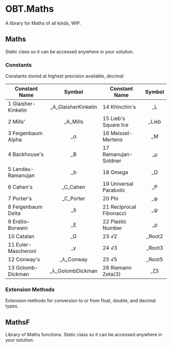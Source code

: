 # OBT.Maths
 A library for Maths of all kinds, WIP.

## Maths
 Static class so it can be accessed anywhere in your solution.

### Constants
 Constants stored at highest precision available, *decimal*. 
 
 | Constant Name        | Symbol              | Constant Name           | Symbol  |
 | -------------------- |:-------------------:| ----------------------- |:-------:|
 | 1  Glaisher-Kinkelin | _A_GlaisherKinkelin | 14 Khinchin's           | _L      |
 | 2  Mills'            | _A_Mills            | 15 Lieb's Square Ice    | _Lieb   |
 | 3  Feigenbaum Alpha  | _α                  | 16 Meissel-Mertens      | _M      |
 | 4  Backhouse's       | _B                  | 17 Ramanujan-Soldner    | _μ      |
 | 5  Landau-Ramanujan  | _b                  | 18 Omega                | _Ω      |
 | 6  Cahen's           | _C_Cahen            | 19 Universal Parabolic  | _P      |
 | 7  Porter's          | _C_Porter           | 20 Phi                  | _φ      |
 | 8  Feigenbaum Delta  | _δ                  | 21 Reciprocal Fibonacci | _ψ      |
 | 9  Erdős–Borwein     | _E                  | 22 Plastic Number       | _ρ      |
 | 10 Catalan           | _G                  | 23 √2                   | _Root2  |
 | 11 Euler-Mascheroni  | _γ                  | 24 √3                   | _Root3  |
 | 12 Conway's          | _λ_Conway           | 25 √5                   | _Root5  |
 | 13 Golomb-Dickman    | _λ_GolombDickman    | 26 Riemann Zeta(3)      | _ζ3     |
 
### Extension Methods
 Extension methods for conversion to or from float, double, and decimal types.
 
## MathsF
 Library of Maths functions. Static class so it can be accessed anywhere in your solution.